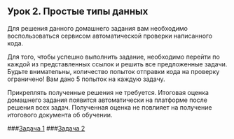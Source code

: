 ## Урок 2. Простые типы данных

Для решения данного домашнего задания вам необходимо воспользоваться сервисом автоматической проверки написанного кода.

Для того, чтобы успешно выполнить задание, необходимо перейти по каждой из представленных ссылок и решить все предложенные задачи. Будьте внимательны, количество попыток отправки кода на проверку ограничено! Вам дано 5 попыток на каждую задачу.

Прикреплять полученные решения не требуется. Итоговая оценка домашнего задания появится автоматически на платформе после решения всех задач. Полученная оценка не повлияет на получение итогового документа об обучении.

###[Задача 1](https://autotest.gb.ru/problems/91?lesson_id=407706&_ga=2.206134547.1271577593.1704395565-8102908836.1699019265)
###[Задача 2](https://autotest.gb.ru/problems/92?lesson_id=407706&_ga=2.46699943.1271577593.1704395565-8102908836.1699019265)
